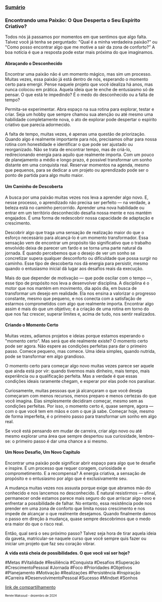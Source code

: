 ### [Sumário](<https://maksoud.github.io/Sumário>)

### Encontrando uma Paixão: O Que Desperta o Seu Espírito Criativo?

Todos nós já passamos por momentos em que sentimos que algo falta. Talvez você já tenha se perguntado: "Qual é a minha verdadeira paixão?" ou "Como posso encontrar algo que me motive a sair da zona de conforto?" A boa notícia é que a resposta pode estar mais próxima do que imaginamos.

#### Abraçando o Desconhecido

Encontrar uma paixão não é um momento mágico, mas sim um processo. Muitas vezes, essa paixão já está dentro de nós, esperando o momento certo para emergir. Pense naquele projeto que você idealiza há anos, mas nunca colocou em prática. Aquela ideia que te enche de entusiasmo só de pensar. O que está te impedindo? É o medo do desconhecido ou a falta de tempo?

Permita-se experimentar. Abra espaço na sua rotina para explorar, testar e criar. Seja um hobby que sempre chamou sua atenção ou até mesmo uma habilidade completamente nova, o ato de explorar pode despertar o espírito criativo que parecia adormecido.

A falta de tempo, muitas vezes, é apenas uma questão de priorização. Quando algo é realmente importante para nós, precisamos olhar para nossa rotina com honestidade e identificar o que pode ser ajustado ou reorganizado. Não se trata de encontrar tempo, mas de criá-lo, redirecionando energia para aquilo que realmente importa. Com um pouco de planejamento a médio e longo prazo, é possível transformar um sonho distante em uma conquista real. Reservar momentos na agenda, mesmo que pequenos, para se dedicar a um projeto ou aprendizado pode ser o ponto de partida para algo muito maior.

#### Um Caminho de Descoberta

A busca por uma paixão muitas vezes nos leva a aprender algo novo. E, nesse processo, o aprendizado não precisa ser perfeito — na verdade, a beleza está no caminho percorrido. Aprender uma nova habilidade ou entrar em um território desconhecido desafia nossa mente e nos mantém engajados. É uma forma de redescobrir nossa capacidade de adaptação e crescimento.

Descobrir algo que traga uma sensação de realização maior do que o esforço necessário para alcançá-lo é um momento transformador. Essa sensação vem de encontrar um propósito tão significativo que o trabalho envolvido deixa de parecer um fardo e se torna uma parte natural da jornada. É quando percebemos que o desejo de ver um sonho se concretizar supera qualquer desconforto ou dificuldade que possa surgir no caminho. Esse tipo de descoberta nos dá energia para persistir, mesmo quando o entusiasmo inicial dá lugar aos desafios reais da execução.

Mais do que depender de motivação — que pode oscilar com o tempo —, esse tipo de propósito nos leva a desenvolver disciplina. A disciplina é o motor que nos mantém em movimento, dia após dia, em busca de transformar um desejo em realidade. Ela nos ensina a valorizar o progresso constante, mesmo que pequeno, e nos conecta com a satisfação de estarmos comprometidos com algo que realmente importa. Encontrar algo assim é mais do que um objetivo; é a criação de uma rotina em torno do que nos faz crescer, superar limites e, acima de tudo, nos sentir realizados.

#### Criando o Momento Certo

Muitas vezes, adiamos projetos e ideias porque estamos esperando o "momento certo". Mas será que ele realmente existe? O momento certo pode ser agora. Não espere as condições perfeitas para dar o primeiro passo. Comece pequeno, mas comece. Uma ideia simples, quando nutrida, pode se transformar em algo grandioso.

O momento certo para começar algo novo muitas vezes parece ser aquele que ainda está por vir: quando tivermos mais dinheiro, mais tempo, mais experiência ou a qualificação perfeita. Mas a verdade é que essas condições ideais raramente chegam, e esperar por elas pode nos paralisar. 

Curiosamente, muitas pessoas que já alcançaram o que você deseja começaram com menos recursos, menos preparo e menos certezas do que você imagina. Elas simplesmente decidiram começar, mesmo sem as condições perfeitas. Por isso, o momento certo é, quase sempre, agora — com o que você tem em mãos e com o que já sabe. Começar hoje, mesmo de forma imperfeita, é o primeiro passo para transformar um sonho em algo real.

Se você está pensando em mudar de carreira, criar algo novo ou até mesmo explorar uma área que sempre despertou sua curiosidade, lembre-se: o primeiro passo é dar uma chance a si mesmo.

#### Um Novo Desafio, Um Novo Capítulo

Encontrar uma paixão pode significar abrir espaço para algo que te desafie e inspire. É um processo que requer coragem, curiosidade e comprometimento. E a recompensa? A energia criativa, a sensação de propósito e o entusiasmo por algo que é exclusivamente seu.

A mudança muitas vezes nos assusta porque exige que abramos mão do conhecido e nos lancemos no desconhecido. É natural resistirmos — afinal, permanecer onde estamos parece mais seguro do que arriscar algo novo e enfrentar a possibilidade de falhar. No entanto, essa resistência pode nos prender em uma zona de conforto que limita nosso crescimento e nos impede de alcançar o que realmente desejamos. Quando finalmente damos o passo em direção à mudança, quase sempre descobrimos que o medo era maior do que o risco real. 

Então, qual será o seu próximo passo? Talvez seja hora de tirar aquela ideia da gaveta, matricular-se naquele curso que você sempre quis fazer ou iniciar um projeto que faz seu coração vibrar.

**A vida está cheia de possibilidades. O que você vai ser hoje?**


#Metas #Vitalidade #Resiliência #Conquista #Desafios #Superação #CrescimentoPessoal #Jornada #Foco #Prioridades #Objetivos #Planejamento #Motivação #Realizações #Persistência #Inspiração #Carreira #DesenvolvimentoPessoal #Sucesso #Mindset #Sonhos

[link de compartilhamento](<https://maksoud.github.io/Carreiras/Encontrando%20uma%20Paixão>)

<sup><sub>
Renée Maksoud - dezembro de 2024
</sub></sup>